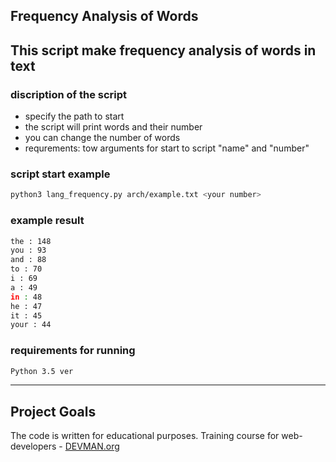 ## Frequency Analysis of Words

This script make frequency analysis of words in text
---

### discription of the script
+ specify the path to start
+ the script will print words and their number
+ you can change the number of words
+ requrements: tow arguments for start to script "name" and "number"


### script start example
```bash
python3 lang_frequency.py arch/example.txt <your number>
```

### example result
```bash
the : 148
you : 93
and : 88
to : 70
i : 69
a : 49
in : 48
he : 47
it : 45
your : 44

```

### requirements for running
```bash
Python 3.5 ver
```
---
## Project Goals

The code is written for educational purposes. Training course for web-developers - [DEVMAN.org](https://devman.org)
